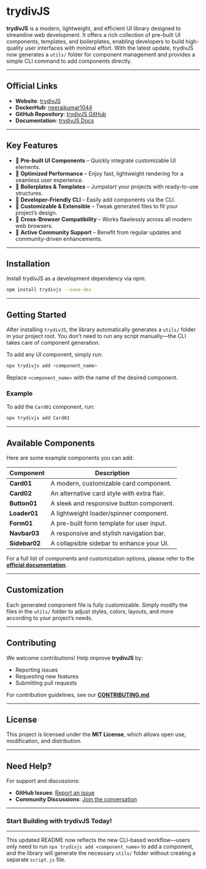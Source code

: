 # trydivJS

**trydivJS** is a modern, lightweight, and efficient UI library designed to streamline web development. It offers a rich collection of pre-built UI components, templates, and boilerplates, enabling developers to build high-quality user interfaces with minimal effort. With the latest update, trydivJS now generates a `utils/` folder for component management and provides a simple CLI command to add components directly.

---

## Official Links

- **Website**: [trydivJS](https://divjs.vercel.app/)
- **DockerHub**: [neerajkumar1044](https://hub.docker.com/repository/docker/neerajkumar1044/divjs/general)
- **GitHub Repository**: [trydivJS GitHub](https://github.com/nk1044/div-js)
- **Documentation**: [trydivJS Docs](https://divjs.vercel.app/)

---

## Key Features

- 🔹 **Pre-built UI Components** – Quickly integrate customizable UI elements.
- 🔹 **Optimized Performance** – Enjoy fast, lightweight rendering for a seamless user experience.
- 🔹 **Boilerplates & Templates** – Jumpstart your projects with ready-to-use structures.
- 🔹 **Developer-Friendly CLI** – Easily add components via the CLI.
- 🔹 **Customizable & Extensible** – Tweak generated files to fit your project’s design.
- 🔹 **Cross-Browser Compatibility** – Works flawlessly across all modern web browsers.
- 🔹 **Active Community Support** – Benefit from regular updates and community-driven enhancements.

---

## Installation

Install trydivJS as a development dependency via npm:

```sh
npm install trydivjs --save-dev
```

---

## Getting Started

After installing `trydivJS`, the library automatically generates a `utils/` folder in your project root. You don’t need to run any script manually—the CLI takes care of component generation.

To add any UI component, simply run:

```sh
npx trydivjs add <component_name>
```

Replace `<component_name>` with the name of the desired component.

### Example

To add the `Card01` component, run:

```sh
npx trydivjs add Card01
```

---

## Available Components

Here are some example components you can add:

| Component   | Description                                      |
|-------------|--------------------------------------------------|
| **Card01**  | A modern, customizable card component.         |
| **Card02**  | An alternative card style with extra flair.    |
| **Button01**| A sleek and responsive button component.       |
| **Loader01**| A lightweight loader/spinner component.          |
| **Form01**  | A pre-built form template for user input.        |
| **Navbar03**| A responsive and stylish navigation bar.         |
| **Sidebar02**| A collapsible sidebar to enhance your UI.       |

For a full list of components and customization options, please refer to the **[official documentation](https://divjs.vercel.app/)**.

---

## Customization

Each generated component file is fully customizable. Simply modify the files in the `utils/` folder to adjust styles, colors, layouts, and more according to your project’s needs.

---

## Contributing

We welcome contributions! Help improve **trydivJS** by:

- Reporting issues
- Requesting new features
- Submitting pull requests

For contribution guidelines, see our **[CONTRIBUTING.md](https://github.com/nk1044/div-js/main/CONTRIBUTING.md)**.

---

## License

This project is licensed under the **MIT License**, which allows open use, modification, and distribution.

---

## Need Help?

For support and discussions:

- **GitHub Issues**: [Report an issue](https://github.com/nk1044/div-js)
- **Community Discussions**: [Join the conversation](https://github.com/nk1044/div-js/discussions)

---

### Start Building with trydivJS Today!

---

This updated README now reflects the new CLI-based workflow—users only need to run `npx trydivjs add <component_name>` to add a component, and the library will generate the necessary `utils/` folder without creating a separate `script.js` file.
